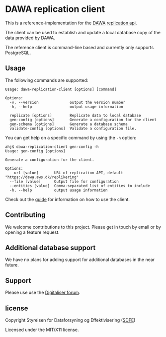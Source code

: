 # DAWA replication client

This is a reference-implementation for the [DAWA](https://dawa.aws.dk) [replication api](https://dawa.aws.dk/dok/guide/replikering).

The client can be used to establish and update a local database copy of the data provided by DAWA.

The reference client is command-line based and currently only supports PostgreSQL.

## Usage
The following commands are supported: 
```
Usage: dawa-replication-client [options] [command]

Options:
  -v, --version              output the version number
  -h, --help                 output usage information

  replicate [options]        Replicate data to local database
  gen-config [options]       Generate a configuration for the client
  gen-schema [options]       Generate a database schema
  validate-config [options]  Validate a configuration file.
```

You can get help on a specific command by using the <code>-h</code> option:

```
ahj$ dawa-replication-client gen-config -h
Usage: gen-config [options]

Generate a configuration for the client.

Options:
  --url [value]       URL of replication API, default "https://dawa.aws.dk/replikering"
  --file [value]      Output file for configuration
  --entities [value]  Comma-separated list of entities to include
  -h, --help          output usage information 
```

Check out the [guide](https://dawa.aws.dk/dok/guide/replikeringsklient) for information on how to use the client.

## Contributing
We welcome contributions to this project. Please get in touch by email or by opening a feature request.

## Additional database support
We have no plans for adding support for additional databases in the near future.

## Support
Please use use the [Digitaliser forum](https://digitaliser.dk/group/334445/forum).

## license
Copyright Styrelsen for Dataforsyning og Effektivisering ([SDFE](https://sdfe.dk))

Licensed under the MIT/X11 license.
